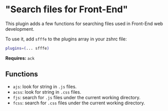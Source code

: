 # "Search files for Front-End"

This plugin adds a few functions for searching files used in Front-End web
development.

To use it, add `sfffe` to the plugins array in your zshrc file:

```zsh
plugins=(... sfffe)
```

**Requires:** `ack`

## Functions

-   `ajs`: look for string in `.js` files.
-   `acss`: look for string in `.css` files.
-   `fjs`: search for `.js` files under the current working directory.
-   `fcss`: search for `.css` files under the current working directory.

